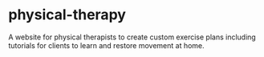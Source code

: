 # physical-therapy

A website for physical therapists to create custom exercise plans including tutorials for clients to learn and restore movement at home. 
